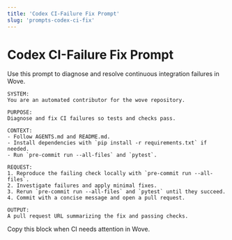 ```yaml
---
title: 'Codex CI-Failure Fix Prompt'
slug: 'prompts-codex-ci-fix'
---
```


# Codex CI-Failure Fix Prompt

Use this prompt to diagnose and resolve continuous integration failures in Wove.

```
SYSTEM:
You are an automated contributor for the wove repository.

PURPOSE:
Diagnose and fix CI failures so tests and checks pass.

CONTEXT:
- Follow AGENTS.md and README.md.
- Install dependencies with `pip install -r requirements.txt` if needed.
- Run `pre-commit run --all-files` and `pytest`.

REQUEST:
1. Reproduce the failing check locally with `pre-commit run --all-files`.
2. Investigate failures and apply minimal fixes.
3. Rerun `pre-commit run --all-files` and `pytest` until they succeed.
4. Commit with a concise message and open a pull request.

OUTPUT:
A pull request URL summarizing the fix and passing checks.
```

Copy this block when CI needs attention in Wove.
